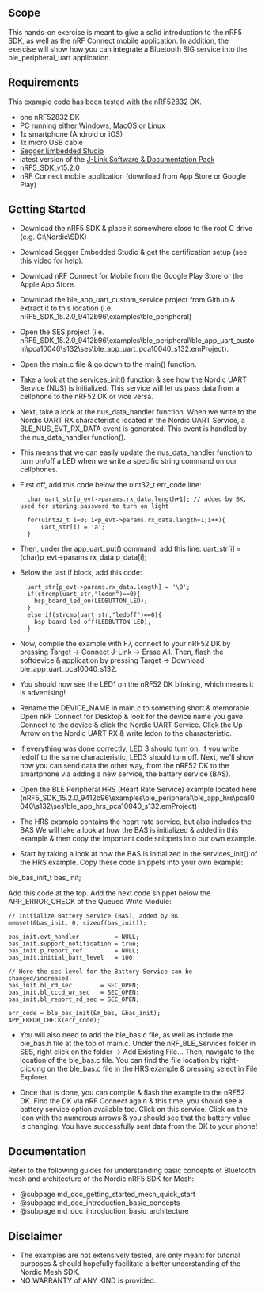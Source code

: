 ## Scope
This hands-on exercise is meant to give a solid introduction to the nRF5 SDK, as well as the nRF Connect mobile application. In addition, the exercise will show how you can integrate a Bluetooth SIG service into the ble_peripheral_uart application.

## Requirements
This example code has been tested with the nRF52832 DK.
- one nRF52832 DK
- PC running either Windows, MacOS or Linux
- 1x smartphone (Android or iOS)
- 1x micro USB cable
- [Segger Embedded Studio](https://www.segger.com/products/development-tools/embedded-studio/)
- latest version of the [J-Link Software & Documentation Pack](https://www.segger.com/downloads/jlink#)
- [nRF5_SDK_v15.2.0](https://www.nordicsemi.com/Software-and-Tools/Software/nRF5-SDK/Download#infotabs)
- nRF Connect mobile application (download from App Store or Google Play)


## Getting Started
- Download the nRF5 SDK & place it somewhere close to the root C drive (e.g. C:\Nordic\SDK)
- Download Segger Embedded Studio & get the certification setup (see [this video](https://www.youtube.com/watch?v=YZouRE_Ol8g&list=PLx_tBuQ_KSqGHmzdEL2GWEOeix-S5rgTV) for help).
- Download nRF Connect for Mobile from the Google Play Store or the Apple App Store.
- Download the ble_app_uart_custom_service project from Github & extract it to this location (i.e. nRF5_SDK_15.2.0_9412b96\examples\ble_peripheral)
- Open the SES project (i.e. nRF5_SDK_15.2.0_9412b96\examples\ble_peripheral\ble_app_uart_custom\pca10040\s132\ses\ble_app_uart_pca10040_s132.emProject).
- Open the main.c file & go down to the main() function.
- Take a look at the services_init() function & see how the Nordic UART Service (NUS) is initialized. This service will let us pass data from a cellphone to the nRF52 DK or vice versa.
- Next, take a look at the nus_data_handler function. When we write to the Nordic UART RX characteristic located in the Nordic UART Service, a BLE_NUS_EVT_RX_DATA event is generated. This event is handled by the nus_data_handler function().
- This means that we can easily update the nus_data_handler function to turn on/off a LED when we write a specific string command on our cellphones.
- First off, add this code below the uint32_t err_code line:

        char uart_str[p_evt->params.rx_data.length+1]; // added by BK, used for storing password to turn on light

        for(uint32_t i=0; i<p_evt->params.rx_data.length+1;i++){
            uart_str[i] = 'a';
        }
        
- Then, under the app_uart_put() command, add this line:
uart_str[i] = (char)p_evt->params.rx_data.p_data[i];

- Below the last if block, add this code:

        uart_str[p_evt->params.rx_data.length] = '\0';
        if(strcmp(uart_str,"ledon")==0){
          bsp_board_led_on(LEDBUTTON_LED);
        }
        else if(strcmp(uart_str,"ledoff")==0){
          bsp_board_led_off(LEDBUTTON_LED);
        }

- Now, compile the example with F7, connect to your nRF52 DK by pressing Target -> Connect J-Link -> Erase All. Then, flash the softdevice & application by pressing Target -> Download ble_app_uart_pca10040_s132.

- You should now see the LED1 on the nRF52 DK blinking, which means it is advertising!

- Rename the DEVICE_NAME in main.c to something short & memorable. Open nRF Connect for Desktop & look for the device name you gave. Connect to the device & click the Nordic UART Service. Click the Up Arrow on the Nordic UART RX & write ledon to the characteristic.

- If everything was done correctly, LED 3 should turn on. If you write ledoff to the same characteristic, LED3 should turn off. Next, we'll show how you can send data the other way, from the nRF52 DK to the smartphone via adding a new service, the battery service (BAS).

- Open the BLE Peripheral HRS (Heart Rate Service) example located here (nRF5_SDK_15.2.0_9412b96\examples\ble_peripheral\ble_app_hrs\pca10040\s132\ses\ble_app_hrs_pca10040_s132.emProject)

- The HRS example contains the heart rate service, but also includes the BAS We will take a look at how the BAS is initialized & added in this example & then copy the important code snippets into our own example. 

- Start by taking a look at how the BAS is initialized in the services_init() of the HRS example. Copy these code snippets into your own example:

ble_bas_init_t     bas_init; 

Add this code at the top. Add the next code snippet below the APP_ERROR_CHECK of the Queued Write Module:

    // Initialize Battery Service (BAS), added by BK
    memset(&bas_init, 0, sizeof(bas_init));

    bas_init.evt_handler          = NULL;
    bas_init.support_notification = true;
    bas_init.p_report_ref         = NULL;
    bas_init.initial_batt_level   = 100;

    // Here the sec level for the Battery Service can be changed/increased.
    bas_init.bl_rd_sec        = SEC_OPEN;
    bas_init.bl_cccd_wr_sec   = SEC_OPEN;
    bas_init.bl_report_rd_sec = SEC_OPEN;

    err_code = ble_bas_init(&m_bas, &bas_init);
    APP_ERROR_CHECK(err_code);

- You will also need to add the ble_bas.c file, as well as include the ble_bas.h file at the top of main.c. Under the nRF_BLE_Services folder in SES, right click on the folder -> Add Existing File... Then, navigate to the location of the ble_bas.c file. You can find the file location by right-clicking on the ble_bas.c file in the HRS example & pressing select in File Explorer.

- Once that is done, you can compile & flash the example to the nRF52 DK. Find the DK via nRF Connect again & this time, you should see a battery service option available too. Click on this service. Click on the icon with the numerous arrows & you should see that the battery value is changing. You have successfully sent data from the DK to your phone!

## Documentation

Refer to the following guides for understanding basic concepts of Bluetooth mesh and architecture of
the Nordic nRF5 SDK for Mesh:
  - @subpage md_doc_getting_started_mesh_quick_start
  - @subpage md_doc_introduction_basic_concepts
  - @subpage md_doc_introduction_basic_architecture
  
## Disclaimer
- The examples are not extensively tested, are only meant for tutorial purposes & should hopefully facilitate a better understanding of the Nordic Mesh SDK.
- NO WARRANTY of ANY KIND is provided.
